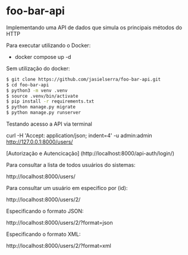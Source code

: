 # foo-bar-api
Implementando uma API de dados que simula os principais métodos do HTTP

Para executar utilizando o Docker:
  - docker compose up -d 

Sem utilização do docker:

```bash
$ git clone https://github.com/jasielserra/foo-bar-api.git
$ cd foo-bar-api
$ python3 -m venv .venv
$ source .venv/bin/activate
$ pip install -r requirements.txt
$ python manage.py migrate
$ python manage.py runserver
```

Testando acesso a API via terminal

curl -H 'Accept: application/json; indent=4' -u admin:admin http://127.0.0.1:8000/users/

[Autorização e Autencicação] (http://localhost:8000/api-auth/login/) 


Para consultar a lista de todos usuários do sistemas:

http://localhost:8000/users/

Para consultar um usuário em especifico por (id):

http://localhost:8000/users/2/

Especificando o formato JSON:  

http://localhost:8000/users/2/?format=json

Especificando o formato XML:

http://localhost:8000/users/2/?format=xml




[0]: http://www.django-rest-framework.org/
[1]: http://www.django-rest-framework.org/tutorial/1-serialization/
[2]: https://jpadilla.github.io/django-rest-framework-xml
[3]: http://pythonclub.com.br/django-rest-framework-serialization.html

